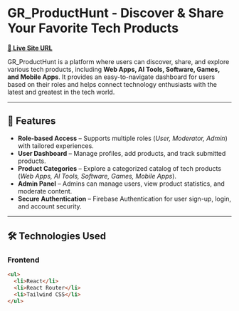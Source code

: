 
# **GR_ProductHunt - Discover & Share Your Favorite Tech Products**  
<a href="https://product-hunt-40eb9.web.app/" target="_blank"><strong>🔗 Live Site URL</strong></a>  

GR_ProductHunt is a platform where users can discover, share, and explore various tech products, including **Web Apps, AI Tools, Software, Games, and Mobile Apps**. It provides an easy-to-navigate dashboard for users based on their roles and helps connect technology enthusiasts with the latest and greatest in the tech world.  

---

## 🚀 Features  

<ul>
  <li><strong>Role-based Access</strong> – Supports multiple roles (<em>User, Moderator, Admin</em>) with tailored experiences.</li>
  <li><strong>User Dashboard</strong> – Manage profiles, add products, and track submitted products.</li>
  <li><strong>Product Categories</strong> – Explore a categorized catalog of tech products (<em>Web Apps, AI Tools, Software, Games, Mobile Apps</em>).</li>
  <li><strong>Admin Panel</strong> – Admins can manage users, view product statistics, and moderate content.</li>
  <li><strong>Secure Authentication</strong> – Firebase Authentication for user sign-up, login, and account security.</li>
</ul>

---

## 🛠️ Technologies Used  

### **Frontend**  
```html
<ul>
  <li>React</li>
  <li>React Router</li>
  <li>Tailwind CSS</li>
</ul>
